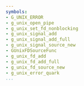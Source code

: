 ```yaml
---
symbols:
- G_UNIX_ERROR
- g_unix_open_pipe
- g_unix_set_fd_nonblocking
- g_unix_signal_add
- g_unix_signal_add_full
- g_unix_signal_source_new
- GUnixFDSourceFunc
- g_unix_fd_add
- g_unix_fd_add_full
- g_unix_fd_source_new
- g_unix_error_quark
...
```


